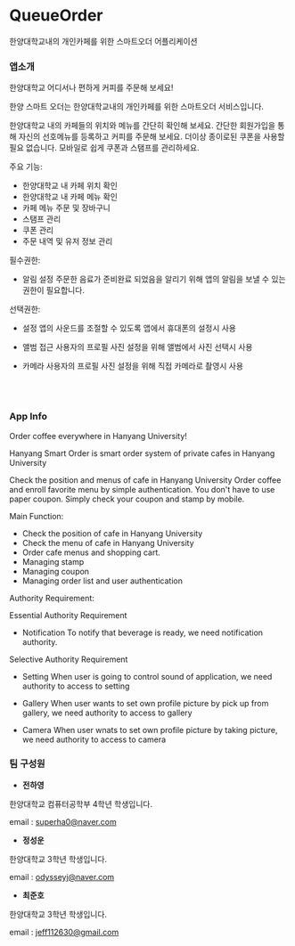 # QueueOrder
한양대학교내의 개인카페를 위한 스마트오더 어플리케이션

### 앱소개
한양대학교 어디서나 편하게 커피를 주문해 보세요!

한양 스마트 오더는 한양대학교내의 개인카페를 위한 스마트오더 서비스입니다.

한양대학교 내의 카페들의 위치와  메뉴를 간단히 확인해 보세요.
간단한 회원가입을 통해 자신의 선호메뉴를 등록하고 커피를 주문해 보세요.
더이상 종이로된 쿠폰을 사용할 필요 없습니다. 모바일로 쉽게 쿠폰과 스탬프를 관리하세요.


주요 기능:
- 한양대학교 내 카페 위치 확인
- 한양대학교 내 카페 메뉴 확인
- 카페 메뉴 주문 및 장바구니
- 스탬프 관리
- 쿠폰 관리
- 주문 내역 및 유저 정보 관리

필수권한:
- 알림 설정
주문한 음료가 준비완료 되었음을 알리기 위해 앱의 알림을 보낼 수 있는 권한이 필요합니다.

선택권한:
- 설정
앱의 사운드를 조절할 수 있도록 앱에서 휴대폰의 설정시 사용

- 앨범 접근
사용자의 프로필 사진 설정을 위해 앨범에서 사진 선택시 사용

- 카메라
사용자의 프로필 사진 설정을 위해 직접 카메라로 촬영시 사용

<br>
<br>

### App Info

Order coffee everywhere in Hanyang University!

Hanyang Smart Order is smart order system of private cafes in Hanyang University

Check the position and menus of cafe in Hanyang University
Order coffee and enroll favorite menu by simple authentication.
You don't have to use paper coupon. Simply check your coupon and stamp by mobile.

Main Function:
- Check the position of cafe in Hanyang University
- Check the menu of cafe in Hanyang University
- Order cafe menus and shopping cart.
- Managing stamp
- Managing coupon
- Managing order list and user authentication


Authority Requirement:

Essential Authority Requirement
- Notification 
To notify that beverage is ready, we need notification authority.

Selective Authority Requirement
- Setting
When user is going to control sound of application, we need authority to access to setting

- Gallery
When user wants to set own profile picture by pick up from gallery, we need authority to access to gallery

- Camera
When user wnats to set own profile picture by taking picture, we need authority to access to camera

### 팀 구성원

-  **전하영**

 한양대학교 컴퓨터공학부 4학년 학생입니다.

 email : superha0@naver.com


<p></p>

-  **정성운**

 한양대학교 3학년 학생입니다.

 email : odysseyj@naver.com

<p></p>

-  **최준호**

 한양대학교 3학년 학생입니다.

 email : jeff112630@gmail.com

